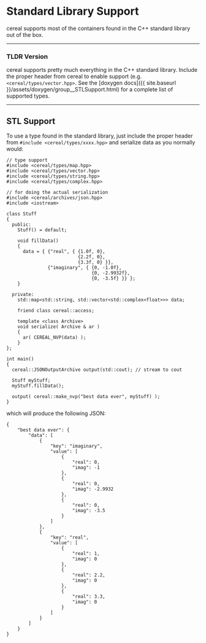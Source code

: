 Standard Library Support
========================

cereal supports most of the containers found in the C++ standard library out of the box.

---

### TLDR Version

cereal supports pretty much everything in the C++ standard library.  Include the proper header from cereal to enable
support (e.g. `<cereal/types/vector.hpp>`. See the [doxygen docs]({{ site.baseurl }}/assets/doxygen/group__STLSupport.html) for a complete list of supported types.

---

## STL Support

To use a type found in the standard library, just include the proper header from `#include <cereal/types/xxxx.hpp>` and
serialize data as you normally would:

```{cpp}
// type support
#include <cereal/types/map.hpp>
#include <cereal/types/vector.hpp>
#include <cereal/types/string.hpp>
#include <cereal/types/complex.hpp>

// for doing the actual serialization
#include <cereal/archives/json.hpp>
#include <iostream>

class Stuff
{
  public:
    Stuff() = default;

    void fillData()
    {
      data = { {"real", { {1.0f, 0},
                          {2.2f, 0},
                          {3.3f, 0} }},
               {"imaginary", { {0, -1.0f},
                               {0, -2.9932f},
                               {0, -3.5f} }} };
    }

  private:
    std::map<std::string, std::vector<std::complex<float>>> data;
    
    friend class cereal::access;

    template <class Archive>
    void serialize( Archive & ar )
    {
      ar( CEREAL_NVP(data) );
    }
};

int main()
{
  cereal::JSONOutputArchive output(std::cout); // stream to cout

  Stuff myStuff;
  myStuff.fillData();

  output( cereal::make_nvp("best data ever", myStuff) );
}
```

which will produce the following JSON:

```{json}
{
    "best data ever": {
        "data": [
            {
                "key": "imaginary",
                "value": [
                    {
                        "real": 0,
                        "imag": -1
                    },
                    {
                        "real": 0,
                        "imag": -2.9932
                    },
                    {
                        "real": 0,
                        "imag": -3.5
                    }
                ]
            },
            {
                "key": "real",
                "value": [
                    {
                        "real": 1,
                        "imag": 0
                    },
                    {
                        "real": 2.2,
                        "imag": 0
                    },
                    {
                        "real": 3.3,
                        "imag": 0
                    }
                ]
            }
        ]
    }
}
```

